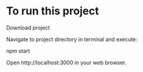 # To run this project

Download project

Navigate to project directory in terminal and execute:

npm start

Open http://localhost:3000 in your web browser.
